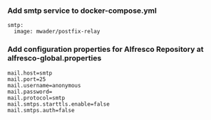 ### Add smtp service to docker-compose.yml
```
smtp:
  image: mwader/postfix-relay
```

### Add configuration properties for Alfresco Repository at alfresco-global.properties
```
mail.host=smtp
mail.port=25 
mail.username=anonymous 
mail.password=
mail.protocol=smtp 
mail.smtps.starttls.enable=false 
mail.smtps.auth=false
```
